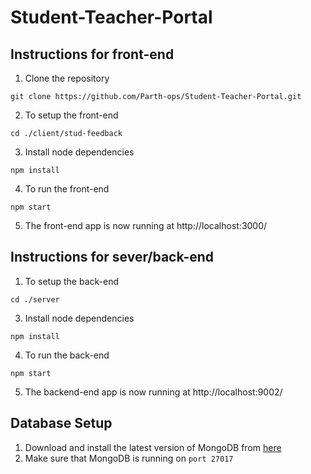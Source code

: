 # Student-Teacher-Portal

## Instructions for front-end


1. Clone the repository 
```
git clone https://github.com/Parth-ops/Student-Teacher-Portal.git
```
2. To setup the front-end
```
cd ./client/stud-feedback
```
3. Install node dependencies 
```
npm install
```
4. To run the front-end
```
npm start
```
5. The front-end app is now running at http://localhost:3000/

## Instructions for sever/back-end


1. To setup the back-end
```
cd ./server
```
3. Install node dependencies 
```
npm install
```
4. To run the back-end
```
npm start
```
5. The backend-end app is now running at http://localhost:9002/

## Database Setup

1. Download and install the latest version of MongoDB from [here](https://www.mongodb.com/try/download/community2)
2. Make sure that MongoDB is running on `port 27017`
